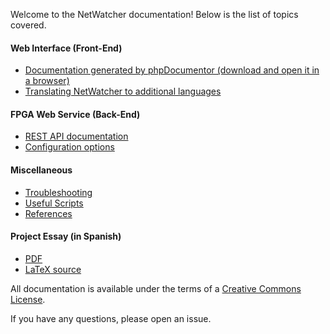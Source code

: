 Welcome to the NetWatcher documentation! Below is the list of topics covered.

#### Web Interface (Front-End)
* [Documentation generated by phpDocumentor (download and open it in a browser)](front-end/)
* [Translating NetWatcher to additional languages](wiki/Translation.md)

#### FPGA Web Service (Back-End)
* [REST API documentation](#todo)
* [Configuration options](wiki/FPGA_Configuration.md)

#### Miscellaneous
* [Troubleshooting](wiki/Troubleshooting.md)
* [Useful Scripts](wiki/Scripts.md)
* [References](wiki/References.md)

#### Project Essay (in Spanish)
* [PDF](essay/NetWatcher.pdf)
* [LaTeX source](essay/src)
     
All documentation is available under the terms of a [Creative Commons License](http://creativecommons.org/licenses/by/4.0/legalcode).

If you have any questions, please open an issue.